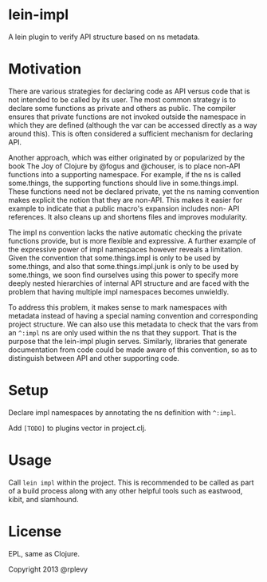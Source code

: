 lein-impl
=========

A lein plugin to verify API structure based on ns metadata.

# Motivation

There are various strategies for declaring code as API versus code that is not intended to be called
by its user. The most common strategy is to declare some functions as private and others as public.
The compiler ensures that private functions are not invoked outside the namespace in which they are
defined (although the var can be accessed directly as a way around this). This is often considered a
sufficient mechanism for declaring API.

Another approach, which was either originated by or popularized by the book The Joy of Clojure by
@fogus and @chouser, is to place non-API functions into a supporting namespace. For example, if the
ns is called some.things, the supporting functions should live in some.things.impl. These functions
need not be declared private, yet the ns naming convention makes explicit the notion that they are
non-API. This makes it easier for example to indicate that a public macro's expansion includes non-
API references. It also cleans up and shortens files and improves modularity.

The impl ns convention lacks the native automatic checking the private functions provide, but is more
flexible and expressive. A further example of the expressive power of impl namespaces however reveals
a limitation. Given the convention that some.things.impl is only to be used by some.things, and also
that some.things.impl.junk is only to be used by some.things, we soon find ourselves using this power
to specify more deeply nested hierarchies of internal API structure and are faced with the problem that
having multiple impl namespaces becomes unwieldly.

To address this problem, it makes sense to mark namespaces with metadata instead of having a special
naming convention and corresponding project structure. We can also use this metadata to check that
the vars from an `^:impl` ns are only used within the ns that they support. That is the purpose that
the lein-impl plugin serves. Similarly, libraries that generate documentation from code could be made
aware of this convention, so as to distinguish between API and other supporting code.

# Setup

Declare impl namespaces by annotating the ns definition with `^:impl`.

Add `[TODO]` to plugins vector in project.clj.

# Usage

Call `lein impl` within the project. This is recommended to be called as part of a build process along
with any other helpful tools such as eastwood, kibit, and slamhound.

# License

EPL, same as Clojure.

Copyright 2013 @rplevy
